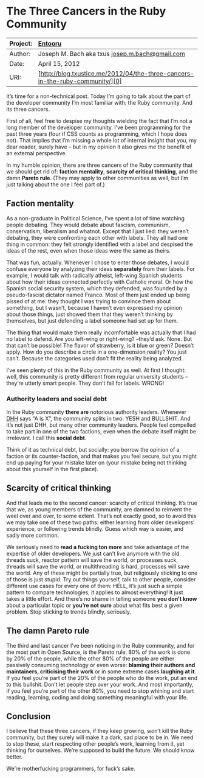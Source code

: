 The Three Cancers in the Ruby Community
=======================================

| Project: | [Entooru](https://www.github.com/kyrylo/entooru/)
|:---------|:-----------------------------------------------------------------------------
| Author:  | Joseph M. Bach aka txus <josep.m.bach@gmail.com>
| Date:    | April 15, 2012
| URI:     | [http://blog.txustice.me/2012/04/the-three-cancers-in-the-ruby-community/][0]


It’s time for a non-technical post. Today I’m going to talk about the part of
the developer community I’m most familiar with: the Ruby community. And its
three cancers.

First of all, feel free to despise my thoughts wielding the fact that I’m not
a long member of the developer community. I’ve been programming for the past
three years (four if CSS counts as programming, which I hope does not). That
implies that I’m missing a whole lot of internal insight that you, my dear
reader, surely have – but in my opinion it also gives me the benefit of an
external perspective.

In my humble opinion, there are three cancers of the Ruby community that we
should get rid of: **faction mentality**, **scarcity of critical thinking**, and the
damn **Pareto rule**. (They may apply to other communities as well, but I’m just
talking about the one I feel part of.)

Faction mentality
-----------------

As a non-graduate in Political Science, I’ve spent a lot of time watching people
debating. They would debate about fascism, communism, conservatism, liberalism
and whatnot. Except that I just lied: they weren’t debating, they were
confronting each other with labels. They all had one thing in common: they felt
strongly identified with a label and despised the ideas of the rest, even when
those ideas were the same as theirs.

That was fun, actually. Whenever I chose to enter those debates, I would confuse
everyone by analyzing their ideas **separately** from their labels. For example, I
would talk with radically atheist, left-wing Spanish students about how their
ideas connected perfectly with Catholic moral. Or how the Spanish social
security system, which they defended, was founded by a pseudo-fascist dictator
named Franco. Most of them just ended up being pissed of at me: they thought I
was trying to convince them about something, but I wasn’t, because I haven’t
even expressed my opinion about those things, just showed them that they weren’t
thinking by themselves, but just defending a label someone had set up for them.

The thing that would make them really incomfortable was actually that I had no
label to defend. Are you left-wing or right-wing? –they’d ask. None. But that
can’t be possible! The flavor of strawberry, is it blue or green? Doesn’t apply.
How do you describe a circle in a one-dimension reality? You just can’t. Because
the categories used don’t fit the reality being analyzed.

I’ve seen plenty of this in the Ruby community as well. At first I thought: well,
this community is pretty different from regular university students – they’re
utterly smart people. They don’t fall for labels. WRONG!

### Authority leaders and social debt

In the Ruby community **there are** notorious authority leaders. Whenever [DHH][1] says
“A is X”, the community splits in two: YESH and BULLSHIT. And it’s not just DHH,
but many other community leaders. People feel compelled to take part in one of
the two factions, even when the debate itself might be irrelevant. I call this
**social debt**.

Think of it as technical debt, but socially: you borrow the opinion of a faction
or its counter-faction, and that makes you feel secure, but you might end up
paying for your mistake later on (your mistake being not thinking about this
yourself in the first place).

Scarcity of critical thinking
-----------------------------

And that leads me to the second cancer: scarcity of critical thinking. It’s true
that we, as young members of the community, are damned to reinvent the weel over
and over, to some extent. That’s not exactly good, so to avoid this we may take
one of these two paths: either learning from older developers’ experience, or
following trends blindly. Guess which way is easier, and sadly more common.

We seriously need to **read a fucking ton more** and take advantage of the expertise
of older developers. We just can’t live anymore with the old threads suck,
reactor pattern will save the world, or processes suck, threads will save the
world, or multithreading is hard, processes will save the world. Any of these
might be partially true, but religiously sticking to one of those is just
stupid. Try out things yourself, talk to other people, consider different use
cases for every one of them: HELL, it’s just such a simple pattern to compare
technologies, it applies to almost everything! It just takes a little effort.
And there’s no shame in telling someone **you don’t know** about a particular topic
or **you’re not sure** about what fits best a given problem. Stop sticking to trends
blindly, seriously.

The damn Pareto rule
--------------------

The third and last cancer I’ve been noticing in the Ruby community, and for the
most part in Open Source, is the Pareto rule. 80% of the work is done by 20% of
the people, while the other 80% of the people are either passively consuming
technology or even worse: **blaming their authors and maintainers, criticising
their work** or in some extreme cases **laughing at it**. If you feel you’re part of
the 20% of the people who do the work, put an end to this bullshit. Don’t let
people step over your work. And most importantly, if you feel you’re part of the
other 80%, you need to stop whining and start reading, learning, coding and
doing something meaningful with your life.

Conclusion
----------

I believe that these three cancers, if they keep growing, won’t kill the Ruby
community, but they surely will make it a dark, sad place to be in. We need to
stop these, start respecting other people’s work, learning from it, yet thinking
for ourselves. We’re supposed to build the future. We should know better.

We’re motherfucking programmers, for fuck’s sake.

[0]: http://blog.txustice.me/2012/04/the-three-cancers-in-the-ruby-community/
[1]: https://twitter.com/dhh/
